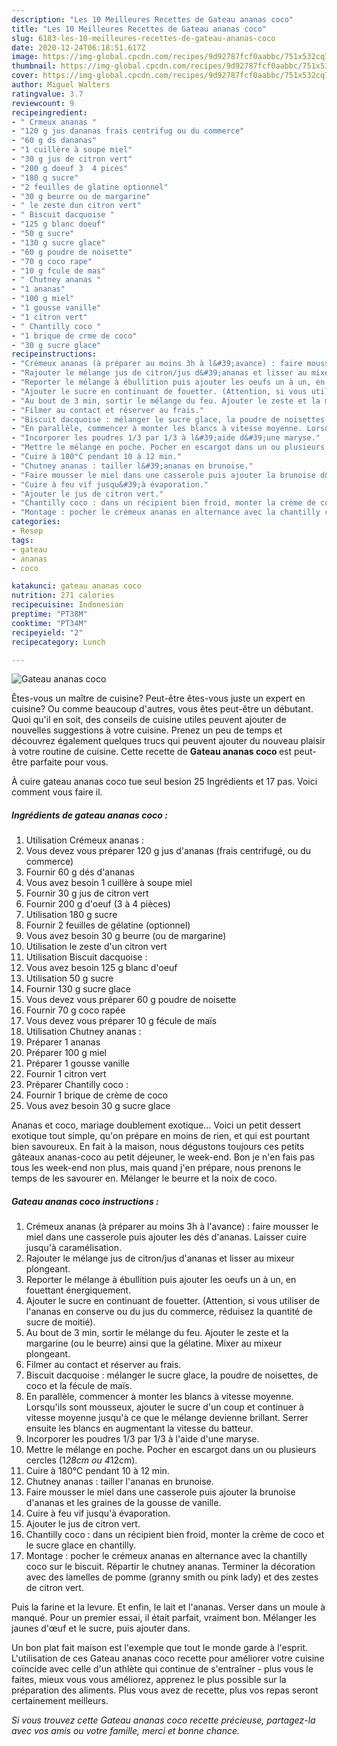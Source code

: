 ```yaml
---
description: "Les 10 Meilleures Recettes de Gateau ananas coco"
title: "Les 10 Meilleures Recettes de Gateau ananas coco"
slug: 6183-les-10-meilleures-recettes-de-gateau-ananas-coco
date: 2020-12-24T06:18:51.617Z
image: https://img-global.cpcdn.com/recipes/9d92787fcf0aabbc/751x532cq70/gateau-ananas-coco-photo-principale-de-la-recette.jpg
thumbnail: https://img-global.cpcdn.com/recipes/9d92787fcf0aabbc/751x532cq70/gateau-ananas-coco-photo-principale-de-la-recette.jpg
cover: https://img-global.cpcdn.com/recipes/9d92787fcf0aabbc/751x532cq70/gateau-ananas-coco-photo-principale-de-la-recette.jpg
author: Miguel Walters
ratingvalue: 3.7
reviewcount: 9
recipeingredient:
- " Crmeux ananas "
- "120 g jus dananas frais centrifug ou du commerce"
- "60 g ds dananas"
- "1 cuillère à soupe miel"
- "30 g jus de citron vert"
- "200 g doeuf 3  4 pices"
- "180 g sucre"
- "2 feuilles de glatine optionnel"
- "30 g beurre ou de margarine"
- " le zeste dun citron vert"
- " Biscuit dacquoise "
- "125 g blanc doeuf"
- "50 g sucre"
- "130 g sucre glace"
- "60 g poudre de noisette"
- "70 g coco rape"
- "10 g fcule de mas"
- " Chutney ananas "
- "1 ananas"
- "100 g miel"
- "1 gousse vanille"
- "1 citron vert"
- " Chantilly coco "
- "1 brique de crme de coco"
- "30 g sucre glace"
recipeinstructions:
- "Crémeux ananas (à préparer au moins 3h à l&#39;avance) : faire mousser le miel dans une casserole puis ajouter les dés d&#39;ananas. Laisser cuire jusqu&#39;à caramélisation."
- "Rajouter le mélange jus de citron/jus d&#39;ananas et lisser au mixeur plongeant."
- "Reporter le mélange à ébullition puis ajouter les oeufs un à un, en fouettant énergiquement."
- "Ajouter le sucre en continuant de fouetter. (Attention, si vous utiliser de l&#39;ananas en conserve ou du jus du commerce, réduisez la quantité de sucre de moitié)."
- "Au bout de 3 min, sortir le mélange du feu. Ajouter le zeste et la margarine (ou le beurre) ainsi que la gélatine. Mixer au mixeur plongeant."
- "Filmer au contact et réserver au frais."
- "Biscuit dacquoise : mélanger le sucre glace, la poudre de noisettes, de coco et la fécule de maïs."
- "En parallèle, commencer à monter les blancs à vitesse moyenne. Lorsqu&#39;ils sont mousseux, ajouter le sucre d&#39;un coup et continuer à vitesse moyenne jusqu&#39;à ce que le mélange devienne brillant. Serrer ensuite les blancs en augmentant la vitesse du batteur."
- "Incorporer les poudres 1/3 par 1/3 à l&#39;aide d&#39;une maryse."
- "Mettre le mélange en poche. Pocher en escargot dans un ou plusieurs cercles (1*28cm ou 4*12cm)."
- "Cuire à 180°C pendant 10 à 12 min."
- "Chutney ananas : tailler l&#39;ananas en brunoise."
- "Faire mousser le miel dans une casserole puis ajouter la brunoise d&#39;ananas et les graines de la gousse de vanille."
- "Cuire à feu vif jusqu&#39;à évaporation."
- "Ajouter le jus de citron vert."
- "Chantilly coco : dans un récipient bien froid, monter la crème de coco et le sucre glace en chantilly."
- "Montage : pocher le crémeux ananas en alternance avec la chantilly coco sur le biscuit. Répartir le chutney ananas. Terminer la décoration avec des lamelles de pomme (granny smith ou pink lady) et des zestes de citron vert."
categories:
- Resep
tags:
- gateau
- ananas
- coco

katakunci: gateau ananas coco 
nutrition: 271 calories
recipecuisine: Indonesian
preptime: "PT38M"
cooktime: "PT34M"
recipeyield: "2"
recipecategory: Lunch

---
```



![Gateau ananas coco](https://img-global.cpcdn.com/recipes/9d92787fcf0aabbc/751x532cq70/gateau-ananas-coco-photo-principale-de-la-recette.jpg)

Êtes-vous un maître de cuisine? Peut-être êtes-vous juste un expert en cuisine? Ou comme beaucoup d'autres, vous êtes peut-être un débutant. Quoi qu'il en soit, des conseils de cuisine utiles peuvent ajouter de nouvelles suggestions à votre cuisine. Prenez un peu de temps et découvrez également quelques trucs qui peuvent ajouter du nouveau plaisir à votre routine de cuisine. Cette recette de <strong> Gateau ananas coco </strong> est peut-être parfaite pour vous.

<!--inarticleads1-->

À cuire gateau ananas coco tue seul besion 25 Ingrédients et 17 pas. Voici comment vous faire il.

##### Ingrédients de gateau ananas coco :

1. Utilisation  Crémeux ananas :
1. Vous devez vous préparer 120 g jus d&#39;ananas (frais centrifugé, ou du commerce)
1. Fournir 60 g dés d&#39;ananas
1. Vous avez besoin 1 cuillère à soupe miel
1. Fournir 30 g jus de citron vert
1. Fournir 200 g d&#39;oeuf (3 à 4 pièces)
1. Utilisation 180 g sucre
1. Fournir 2 feuilles de gélatine (optionnel)
1. Vous avez besoin 30 g beurre (ou de margarine)
1. Utilisation  le zeste d&#39;un citron vert
1. Utilisation  Biscuit dacquoise :
1. Vous avez besoin 125 g blanc d&#39;oeuf
1. Utilisation 50 g sucre
1. Fournir 130 g sucre glace
1. Vous devez vous préparer 60 g poudre de noisette
1. Fournir 70 g coco rapée
1. Vous devez vous préparer 10 g fécule de maïs
1. Utilisation  Chutney ananas :
1. Préparer 1 ananas
1. Préparer 100 g miel
1. Préparer 1 gousse vanille
1. Fournir 1 citron vert
1. Préparer  Chantilly coco :
1. Fournir 1 brique de crème de coco
1. Vous avez besoin 30 g sucre glace


Ananas et coco, mariage doublement exotique… Voici un petit dessert exotique tout simple, qu&#39;on prépare en moins de rien, et qui est pourtant bien savoureux. En fait à la maison, nous dégustons toujours ces petits gâteaux ananas-coco au petit déjeuner, le week-end. Bon je n&#39;en fais pas tous les week-end non plus, mais quand j&#39;en prépare, nous prenons le temps de les savourer en. Mélanger le beurre et la noix de coco. 

<!--inarticleads2-->

##### Gateau ananas coco instructions :

1. Crémeux ananas (à préparer au moins 3h à l&#39;avance) : faire mousser le miel dans une casserole puis ajouter les dés d&#39;ananas. Laisser cuire jusqu&#39;à caramélisation.
1. Rajouter le mélange jus de citron/jus d&#39;ananas et lisser au mixeur plongeant.
1. Reporter le mélange à ébullition puis ajouter les oeufs un à un, en fouettant énergiquement.
1. Ajouter le sucre en continuant de fouetter. (Attention, si vous utiliser de l&#39;ananas en conserve ou du jus du commerce, réduisez la quantité de sucre de moitié).
1. Au bout de 3 min, sortir le mélange du feu. Ajouter le zeste et la margarine (ou le beurre) ainsi que la gélatine. Mixer au mixeur plongeant.
1. Filmer au contact et réserver au frais.
1. Biscuit dacquoise : mélanger le sucre glace, la poudre de noisettes, de coco et la fécule de maïs.
1. En parallèle, commencer à monter les blancs à vitesse moyenne. Lorsqu&#39;ils sont mousseux, ajouter le sucre d&#39;un coup et continuer à vitesse moyenne jusqu&#39;à ce que le mélange devienne brillant. Serrer ensuite les blancs en augmentant la vitesse du batteur.
1. Incorporer les poudres 1/3 par 1/3 à l&#39;aide d&#39;une maryse.
1. Mettre le mélange en poche. Pocher en escargot dans un ou plusieurs cercles (1*28cm ou 4*12cm).
1. Cuire à 180°C pendant 10 à 12 min.
1. Chutney ananas : tailler l&#39;ananas en brunoise.
1. Faire mousser le miel dans une casserole puis ajouter la brunoise d&#39;ananas et les graines de la gousse de vanille.
1. Cuire à feu vif jusqu&#39;à évaporation.
1. Ajouter le jus de citron vert.
1. Chantilly coco : dans un récipient bien froid, monter la crème de coco et le sucre glace en chantilly.
1. Montage : pocher le crémeux ananas en alternance avec la chantilly coco sur le biscuit. Répartir le chutney ananas. Terminer la décoration avec des lamelles de pomme (granny smith ou pink lady) et des zestes de citron vert.


Puis la farine et la levure. Et enfin, le lait et l&#39;ananas. Verser dans un moule à manqué. Pour un premier essai, il était parfait, vraiment bon. Mélanger les jaunes d&#39;œuf et le sucre, puis ajouter dans. 

<!--inarticleads1-->

<p>
Un bon plat fait maison est l'exemple que tout le monde garde à l'esprit. L'utilisation de ces Gateau ananas coco recette pour améliorer votre cuisine coïncide avec celle d'un athlète qui continue de s'entraîner - plus vous le faites, mieux vous vous améliorez, apprenez le plus possible sur la préparation des aliments. Plus vous avez de recette, plus vos repas seront certainement meilleurs.
</p>

<p>
<i>Si vous trouvez cette Gateau ananas coco recette précieuse, partagez-la avec vos amis ou votre famille, merci et bonne chance.</i>
</p>
